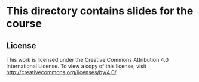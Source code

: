 # This directory contains slides for the course


## License

This work is licensed under the Creative Commons Attribution 4.0 International License. To view a copy of this license, visit
http://creativecommons.org/licenses/by/4.0/.


